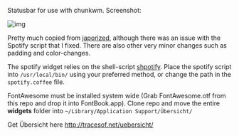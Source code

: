 Statusbar for use with chunkwm. Screenshot:

![img](https://user-images.githubusercontent.com/6175959/35296227-b4c0d428-007b-11e8-804c-8a4244a547f2.png)

Pretty much copied from [japorized](https://github.com/japorized/dotfiles), although there was an issue with the Spotify script that I fixed.
There are also other very minor changes such as padding and color-changes.

The spotify widget relies on the shell-script [shpotify](https://github.com/hnarayanan/shpotify).
Place the spotify script into `/usr/local/bin/` using your preferred method,
or change the path in the `spotify.coffee` file.

FontAwesome must be installed system wide (Grab FontAwesome.otf from this repo and drop it into FontBook.app).
Clone repo and move the entire **widgets** folder into `~/Library/Application Support/Übersicht/`

Get Übersicht here http://tracesof.net/uebersicht/
